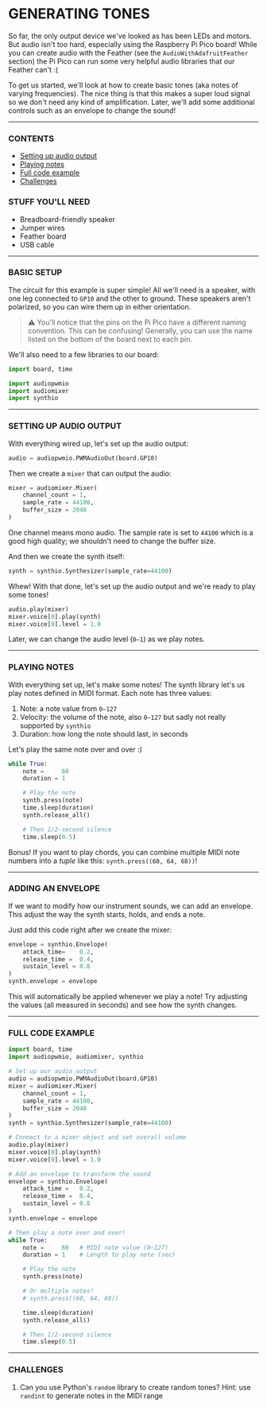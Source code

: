 # GENERATING TONES

So far, the only output device we've looked as has been LEDs and motors. But audio isn't too hard, especially using the Raspberry Pi Pico board! While you can create audio with the Feather (see the `AudioWithAdafruitFeather` section) the Pi Pico can run some very helpful audio libraries that our Feather can't :(

To get us started, we'll look at how to create basic tones (aka notes of varying frequencies). The nice thing is that this makes a super loud signal so we don't need any kind of amplification. Later, we'll add some additional controls such as an envelope to change the sound!

***

### CONTENTS  

* [Setting up audio output](#setting-up-audio-output)  
* [Playing notes](#playing-notes)  
* [Full code example](#full-code-example)  
* [Challenges](#challenges)

### STUFF YOU'LL NEED  

* Breadboard-friendly speaker  
* Jumper wires  
* Feather board  
* USB cable  

***

### BASIC SETUP  

The circuit for this example is super simple! All we'll need is a speaker, with one leg connected to `GP10` and the other to ground. These speakers aren't polarized, so you can wire them up in either orientation.

> ⚠️ You'll notice that the pins on the Pi Pico have a different naming convention. This can be confusing! Generally, you can use the name listed on the bottom of the board next to each pin.  

We'll also need to a few libraries to our board:

```python
import board, time

import audiopwmio
import audiomixer
import synthio
```

***

### SETTING UP AUDIO OUTPUT  

With everything wired up, let's set up the audio output:

```python
audio = audiopwmio.PWMAudioOut(board.GP10)
```

Then we create a `mixer` that can output the audio:

```python
mixer = audiomixer.Mixer(
    channel_count = 1, 
    sample_rate = 44100, 
    buffer_size = 2048
)
```

One channel means mono audio. The sample rate is set to `44100` which is a good high quality; we shouldn't need to change the buffer size.

And then we create the synth itself:

```python
synth = synthio.Synthesizer(sample_rate=44100)
```

Whew! With that done, let's set up the audio output and we're ready to play some tones!

```python
audio.play(mixer)
mixer.voice[0].play(synth)
mixer.voice[0].level = 1.0
```

Later, we can change the audio level (`0–1`) as we play notes.

***

### PLAYING NOTES

With everything set up, let's make some notes! The synth library let's us play notes defined in MIDI format. Each note has three values:

1. Note: a note value from `0–127`  
2. Velocity: the volume of the note, also `0–127` but sadly not really supported by `synthio`  
3. Duration: how long the note should last, in seconds  

Let's play the same note over and over :)

```python
while True:
    note =     60
    duration = 1

    # Play the note
    synth.press(note)
    time.sleep(duration)
    synth.release_all()

    # Then 1/2-second silence
    time.sleep(0.5)
```

Bonus! If you want to play chords, you can combine multiple MIDI note numbers into a *tuple* like this: `synth.press((60, 64, 68))`!

***

### ADDING AN ENVELOPE  

If we want to modify how our instrument sounds, we can add an envelope. This adjust the way the synth starts, holds, and ends a note.

Just add this code right after we create the mixer:  

```python
envelope = synthio.Envelope(
    attack_time=    0.2,
    release_time =  0.4,
    sustain_level = 0.8
)
synth.envelope = envelope
```

This will automatically be applied whenever we play a note! Try adjusting the values (all measured in seconds) and see how the synth changes.

***

### FULL CODE EXAMPLE  

```python
import board, time
import audiopwmio, audiomixer, synthio

# Set up our audio output
audio = audiopwmio.PWMAudioOut(board.GP10)
mixer = audiomixer.Mixer(
    channel_count = 1, 
    sample_rate = 44100, 
    buffer_size = 2048
)
synth = synthio.Synthesizer(sample_rate=44100)

# Connect to a mixer object and set overall volume
audio.play(mixer)
mixer.voice[0].play(synth)
mixer.voice[0].level = 1.0

# Add an envelope to transform the sound
envelope = synthio.Envelope(
    attack_time =   0.2,
    release_time =  0.4,
    sustain_level = 0.8
)
synth.envelope = envelope

# Then play a note over and over!
while True:
    note =     60   # MIDI note value (0–127)
    duration = 1    # Length to play note (sec)

    # Play the note
    synth.press(note)

    # Or multiple notes!
    # synth.press((60, 64, 68))

    time.sleep(duration)
    synth.release_all()

    # Then 1/2-second silence
    time.sleep(0.5)
```

***

### CHALLENGES  

1. Can you use Python's `random` library to create random tones? Hint: use `randint` to generate notes in the MIDI range  


